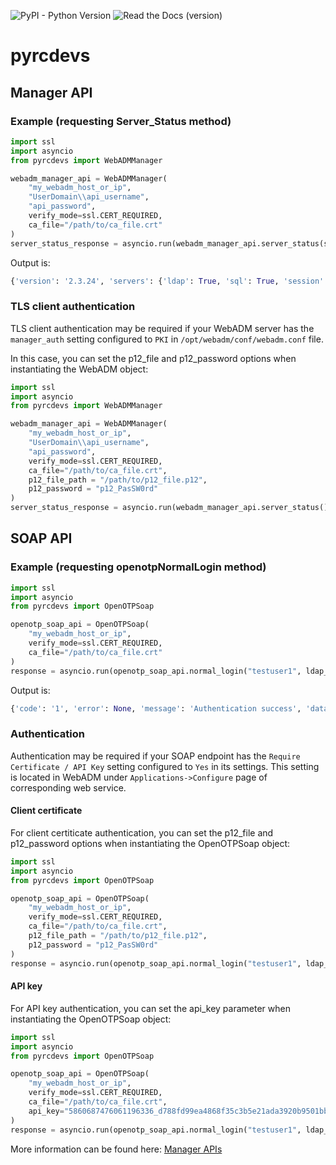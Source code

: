 ![PyPI - Python Version](https://img.shields.io/pypi/pyversions/pyrcdevs)
![Read the Docs (version)](https://img.shields.io/readthedocs/pyrcdevs/v1.1.0) 


# pyrcdevs
## Manager API
### Example (requesting Server_Status method)

```python
import ssl
import asyncio
from pyrcdevs import WebADMManager

webadm_manager_api = WebADMManager(
    "my_webadm_host_or_ip", 
    "UserDomain\\api_username", 
    "api_password", 
    verify_mode=ssl.CERT_REQUIRED, 
    ca_file="/path/to/ca_file.crt"
)
server_status_response = asyncio.run(webadm_manager_api.server_status(servers=True, websrvs=True, webapps=True))

```

Output is:
```python
{'version': '2.3.24', 'servers': {'ldap': True, 'sql': True, 'session': True, 'pki': True, 'mail': True}, 'webapps': {'HelpDesk': {'version': '1.1.5', 'status': 'Invalid'}, 'OpenID': {'version': '1.6.7', 'status': 'Invalid'}, 'PwReset': {'version': '1.3.4', 'status': 'Ok'}, 'SelfDesk': {'version': '1.4.7', 'status': 'Ok'}, 'SelfReg': {'version': '1.4.4', 'status': 'Ok'}}, 'websrvs': {'OpenOTP': {'version': '2.2.22', 'status': 'Ok', 'license': 'Ok'}, 'SMSHub': {'version': '1.3.1', 'status': 'Ok'}, 'SpanKey': {'version': '2.1.5', 'status': 'Ok', 'license': 'Ok'}}, 'status': False}
```

### TLS client authentication
TLS client authentication may be required if your WebADM server has the `manager_auth` setting configured to `PKI` in `/opt/webadm/conf/webadm.conf` file.

In this case, you can set the p12_file and p12_password options when instantiating the WebADM object:

```python
import ssl
import asyncio
from pyrcdevs import WebADMManager

webadm_manager_api = WebADMManager(
    "my_webadm_host_or_ip",
    "UserDomain\\api_username",
    "api_password",
    verify_mode=ssl.CERT_REQUIRED, 
    ca_file="/path/to/ca_file.crt",
    p12_file_path = "/path/to/p12_file.p12",
    p12_password = "p12_PasSW0rd"
)
server_status_response = asyncio.run(webadm_manager_api.server_status())

```

## SOAP API
### Example (requesting openotpNormalLogin method)

```python
import ssl
import asyncio
from pyrcdevs import OpenOTPSoap

openotp_soap_api = OpenOTPSoap(
    "my_webadm_host_or_ip", 
    verify_mode=ssl.CERT_REQUIRED, 
    ca_file="/path/to/ca_file.crt"
)
response = asyncio.run(openotp_soap_api.normal_login("testuser1", ldap_password="password", otp_password="123456"))

```

Output is:
```python
{'code': '1', 'error': None, 'message': 'Authentication success', 'data': None, 'concat': '0'}
```

### Authentication
Authentication may be required if your SOAP endpoint has the `Require Certificate / API Key` setting
configured to `Yes` in its settings. This setting is located in WebADM under `Applications->Configure` page of 
corresponding web service.
#### Client certificate
For client certiticate authentication, you can set the p12_file and p12_password options when instantiating the 
OpenOTPSoap object:

```python
import ssl
import asyncio
from pyrcdevs import OpenOTPSoap

openotp_soap_api = OpenOTPSoap(
    "my_webadm_host_or_ip",
    verify_mode=ssl.CERT_REQUIRED, 
    ca_file="/path/to/ca_file.crt",
    p12_file_path = "/path/to/p12_file.p12",
    p12_password = "p12_PasSW0rd"
)
response = asyncio.run(openotp_soap_api.normal_login("testuser1", ldap_password="password", otp_password="123456"))

```

#### API key
For API key authentication, you can set the api_key parameter when instantiating the OpenOTPSoap object:
```python
import ssl
import asyncio
from pyrcdevs import OpenOTPSoap

openotp_soap_api = OpenOTPSoap(
    "my_webadm_host_or_ip", 
    verify_mode=ssl.CERT_REQUIRED, 
    ca_file="/path/to/ca_file.crt",
    api_key="5860687476061196336_d788fd99ea4868f35c3b5e21ada3920b9501bb2c",
)
response = asyncio.run(openotp_soap_api.normal_login("testuser1", ldap_password="password", otp_password="123456"))

```

More information can be found here: [Manager APIs](https://docs.rcdevs.com/manager-apis/)